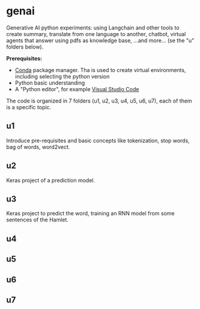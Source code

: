 # genai
Generative AI python experiments: using Langchain and other tools to create summary, translate from one language to another, chatbot, virtual agents that answer using pdfs as knowledge base, ...and more... (se the "u" folders below).

**Prerequisites:**
* [Conda](https://docs.conda.io/projects/conda/en/latest/user-guide/install/index.html) package manager. Tha is used to create virtual environments, including selecting the python version
* Python basic understanding
* A "Python editor", for example [Visual Studio Code](https://www.google.com/url?sa=t&source=web&rct=j&opi=89978449&url=https://code.visualstudio.com/&ved=2ahUKEwiju82RyJiJAxXW2wIHHQSPGwcQFnoECAkQAQ&usg=AOvVaw15O90sm1ios8AUpw56hCml)

The code is organized in 7 folders (u1, u2, u3, u4, u5, u6, u7), each of them is a specific topic.

## u1
Introduce pre-requisites and basic concepts like tokenization, stop words, bag of words, word2vect.

## u2
Keras project of a prediction model.

## u3
Keras project to predict the word, training an RNN model from some sentences of the Hamlet.

## u4
## u5
## u6
## u7